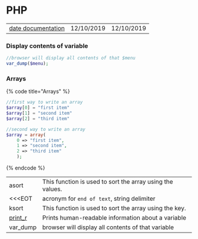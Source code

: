 # PHP

|  |  |  |
| :--- | :--- | :--- |
| [date documentation](https://www.php.net/manual/en/function.date.php) | 12/10/2019 | 12/10/2019 |

### Display contents of variable

```php
//browser will display all contents of that $menu
var_dump($menu);
```

### Arrays

{% code title="Arrays" %}
```php
//first way to write an array
$array[0] = "first item"
$array[1] = "second item"
$array[2] = "third item"

//second way to write an array
$array = array(
    0 => "first item",
    1 => "second item",
    2 => "third item"
    );
```
{% endcode %}

|  |  |
| :--- | :--- |
| asort | This function is used to sort the array using the values. |
| &lt;&lt;&lt;EOT | acronym for `end of text`, string delimiter |
| ksort | This function is used to sort the array using the key. |
| [print\_r](https://www.php.net/manual/en/function.print-r.php) | Prints human-readable information about a variable |
| var\_dump | browser will display all contents of that variable |


